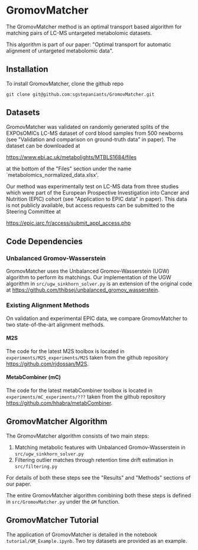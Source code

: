 # GromovMatcher

The GromovMatcher method is an optimal transport based algorithm for matching pairs of LC-MS untargeted metabolomic datasets.

This algorithm is part of our paper: "Optimal transport for automatic alignment of untargeted metabolomic data".


## Installation

To install GromovMatcher, clone the github repo
```
git clone git@github.com:sgstepaniants/GromovMatcher.git
```


## Datasets

GromovMatcher was validated on randomly generated splits of the EXPOsOMICs LC-MS dataset of cord blood samples from 500 newborns (see "Validation and comparison on ground-truth data" in paper). The dataset can be downloaded at

https://www.ebi.ac.uk/metabolights/MTBLS1684/files

at the bottom of the "Files" section under the name `metabolomics\_normalized\_data.xlsx'.

Our method was experimentally test on LC-MS data from three studies which were part of the European Prospective Investigation into Cancer and Nutrition (EPIC) cohort (see "Application to EPIC data" in paper). This data is not publicly available, but access requests can be submitted to the Steering Committee at

https://epic.iarc.fr/access/submit_appl_access.php


## Code Dependencies

### Unbalanced Gromov-Wasserstein
GromovMatcher uses the Unbalanced Gromov-Wasserstein (UGW) algorithm to perform its matchings. Our implementation of the UGW algorithm in `src/ugw_sinkhorn_solver.py` is an extension of the original code at https://github.com/thibsej/unbalanced_gromov_wasserstein.

### Existing Alignment Methods
On validation and experimental EPIC data, we compare GromovMatcher to two state-of-the-art alignment methods.

#### M2S
The code for the latest M2S toolbox is located in `experiments/M2S_experiments/M2S` taken from the github repository https://github.com/rjdossan/M2S.

#### MetabCombiner (mC)
The code for the latest metabCombiner toolbox is located in `experiments/mC_experiments/???` taken from the github repository https://github.com/hhabra/metabCombiner.


## GromovMatcher Algorithm
The GromovMatcher algorithm consists of two main steps:
1. Matching metabolic features with Unbalanced Gromov-Wasserstein in `src/ugw_sinkhorn_solver.py`
2. Filtering outlier matches through retention time drift estimation in `src/filtering.py`

For details of both these steps see the "Results" and "Methods" sections of our paper.

The entire GromovMatcher algorithm combining both these steps is defined in `src/GromovMatcher.py` under the `GM` function.

## GromovMatcher Tutorial
The application of GromovMatcher is detailed in the notebook `tutorial/GM_Example.ipynb`. Two toy datasets are provided as an example.
